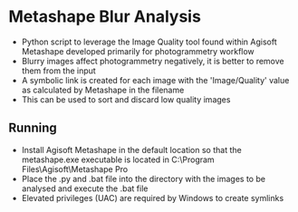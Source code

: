 # Metashape Blur Analysis

- Python script to leverage the Image Quality tool found within Agisoft Metashape developed primarily for photogrammetry workflow
- Blurry images affect photogrammetry negatively, it is better to remove them from the input
- A symbolic link is created for each image with the 'Image/Quality' value as calculated by Metashape in the filename
- This can be used to sort and discard low quality images

## Running
- Install Agisoft Metashape in the default location so that the metashape.exe executable is located in C:\Program Files\Agisoft\Metashape Pro
- Place the .py and .bat file into the directory with the images to be analysed and execute the .bat file
- Elevated privileges (UAC) are required by Windows to create symlinks